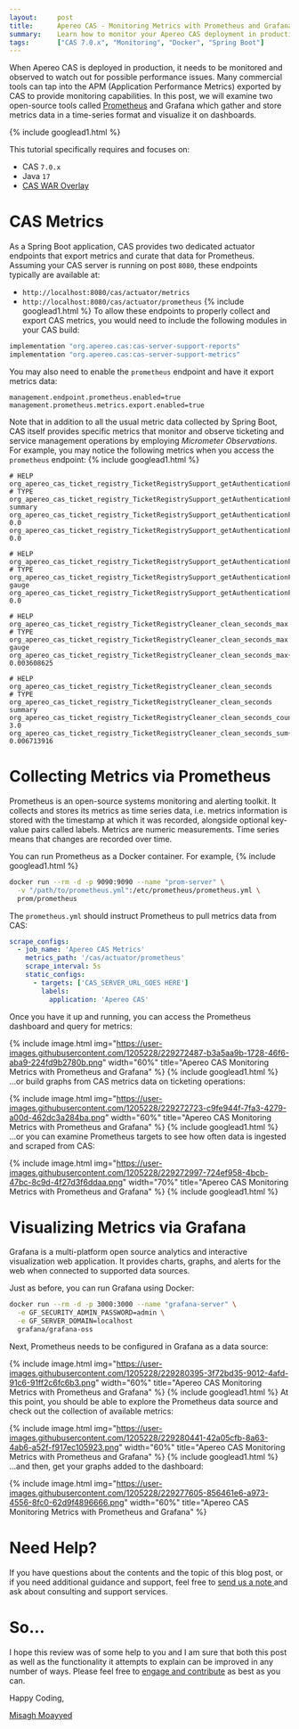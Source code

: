 ```yaml
---
layout:     post
title:      Apereo CAS - Monitoring Metrics with Prometheus and Grafana
summary:    Learn how to monitor your Apereo CAS deployment in production using open-source tools such as Prometheus and Grafana to set up dashboards, visualize CAS-specific metrics and gain insight into the running CAS software.
tags:       ["CAS 7.0.x", "Monitoring", "Docker", "Spring Boot"]
---
```


When Apereo CAS is deployed in production, it needs to be monitored and observed to watch out for possible performance issues. Many commercial tools can tap into the APM (Application Performance Metrics) exported by CAS to provide monitoring capabilities. In this post, we will examine two open-source tools called [Prometheus](https://prometheus.io) and Grafana which gather and store metrics data in a time-series format and visualize it on dashboards.

{% include googlead1.html %}

This tutorial specifically requires and focuses on:

- CAS `7.0.x`
- Java `17`
- [CAS WAR Overlay](https://github.com/apereo/cas-overlay-template)

# CAS Metrics

As a Spring Boot application, CAS provides two dedicated actuator endpoints that export metrics and curate that data for Prometheus. Assuming your CAS server is running on post `8080`, these endpoints typically are available at:

- `http://localhost:8080/cas/actuator/metrics`
- `http://localhost:8080/cas/actuator/prometheus`
{% include googlead1.html %}
To allow these endpoints to properly collect and export CAS metrics, you would need to include the following modules in your CAS build:

```groovy
implementation "org.apereo.cas:cas-server-support-reports"
implementation "org.apereo.cas:cas-server-support-metrics"
```

You may also need to enable the `prometheus` endpoint and have it export metrics data:

```properties
management.endpoint.prometheus.enabled=true
management.prometheus.metrics.export.enabled=true
```

Note that in addition to all the usual metric data collected by Spring Boot, CAS itself provides specific metrics that monitor and observe ticketing and service management operations by employing *Micrometer Observations*. For example, you may notice the following metrics when you access the `prometheus` endpoint:
{% include googlead1.html %}
```
# HELP org_apereo_cas_ticket_registry_TicketRegistrySupport_getAuthenticationFrom_active_seconds  
# TYPE org_apereo_cas_ticket_registry_TicketRegistrySupport_getAuthenticationFrom_active_seconds summary
org_apereo_cas_ticket_registry_TicketRegistrySupport_getAuthenticationFrom_active_seconds_active_count 0.0
org_apereo_cas_ticket_registry_TicketRegistrySupport_getAuthenticationFrom_active_seconds_duration_sum 0.0

# HELP org_apereo_cas_ticket_registry_TicketRegistrySupport_getAuthenticationFrom_active_seconds_max  
# TYPE org_apereo_cas_ticket_registry_TicketRegistrySupport_getAuthenticationFrom_active_seconds_max gauge
org_apereo_cas_ticket_registry_TicketRegistrySupport_getAuthenticationFrom_active_seconds_max 0.0

# HELP org_apereo_cas_ticket_registry_TicketRegistryCleaner_clean_seconds_max  
# TYPE org_apereo_cas_ticket_registry_TicketRegistryCleaner_clean_seconds_max gauge
org_apereo_cas_ticket_registry_TicketRegistryCleaner_clean_seconds_max{error="none",} 0.003608625

# HELP org_apereo_cas_ticket_registry_TicketRegistryCleaner_clean_seconds  
# TYPE org_apereo_cas_ticket_registry_TicketRegistryCleaner_clean_seconds summary
org_apereo_cas_ticket_registry_TicketRegistryCleaner_clean_seconds_count{error="none",} 3.0
org_apereo_cas_ticket_registry_TicketRegistryCleaner_clean_seconds_sum{error="none",} 0.006713916
```

# Collecting Metrics via Prometheus

Prometheus is an open-source systems monitoring and alerting toolkit. It collects and stores its metrics as time series data, i.e. metrics information is stored with the timestamp at which it was recorded, alongside optional key-value pairs called labels. Metrics are numeric measurements. Time series means that changes are recorded over time. 

You can run Prometheus as a Docker container. For example,
{% include googlead1.html %}
```bash
docker run --rm -d -p 9090:9090 --name "prom-server" \
  -v "/path/to/prometheus.yml":/etc/prometheus/prometheus.yml \
  prom/prometheus
```

The `prometheus.yml` should instruct Prometheus to pull metrics data from CAS:

```yaml
scrape_configs:
  - job_name: 'Apereo CAS Metrics'
    metrics_path: '/cas/actuator/prometheus'
    scrape_interval: 5s
    static_configs:
      - targets: ['CAS_SERVER_URL_GOES HERE']
        labels:
          application: 'Apereo CAS'
```

Once you have it up and running, you can access the Prometheus dashboard and query for metrics:

{% include image.html img="https://user-images.githubusercontent.com/1205228/229272487-b3a5aa9b-1728-46f6-aba9-224fd9b2780b.png"
width="60%" title="Apereo CAS Monitoring Metrics with Prometheus and Grafana" %}
{% include googlead1.html %}
...or build graphs from CAS metrics data on ticketing operations:

{% include image.html img="https://user-images.githubusercontent.com/1205228/229272723-c9fe944f-7fa3-4279-a00d-462dc3a284ba.png"
width="60%" title="Apereo CAS Monitoring Metrics with Prometheus and Grafana" %}
{% include googlead1.html %}
...or you can examine Prometheus targets to see how often data is ingested and scraped from CAS:

{% include image.html img="https://user-images.githubusercontent.com/1205228/229272997-724ef958-4bcb-47bc-8c9d-4f27d3f6ddaa.png"
width="70%" title="Apereo CAS Monitoring Metrics with Prometheus and Grafana" %}
{% include googlead1.html %}
# Visualizing Metrics via Grafana

Grafana is a multi-platform open source analytics and interactive visualization web application. It provides charts, graphs, and alerts for the web when connected to supported data sources.

Just as before, you can run Grafana using Docker:

```bash
docker run --rm -d -p 3000:3000 --name "grafana-server" \
  -e GF_SECURITY_ADMIN_PASSWORD=admin \
  -e GF_SERVER_DOMAIN=localhost
  grafana/grafana-oss
```

Next, Prometheus needs to be configured in Grafana as a data source:

{% include image.html img="https://user-images.githubusercontent.com/1205228/229280395-3f72bd35-9012-4afd-91c6-91ff2c6fc6b3.png"
width="60%" title="Apereo CAS Monitoring Metrics with Prometheus and Grafana" %}
{% include googlead1.html %}
At this point, you should be able to explore the Prometheus data source and check out the collection of available metrics:

{% include image.html img="https://user-images.githubusercontent.com/1205228/229280441-42a05cfb-8a63-4ab6-a52f-f917ec105923.png"
width="60%" title="Apereo CAS Monitoring Metrics with Prometheus and Grafana" %}
{% include googlead1.html %}
...and then, get your graphs added to the dashboard:

{% include image.html img="https://user-images.githubusercontent.com/1205228/229277605-856461e6-a973-4556-8fc0-62d9f4896666.png"
width="60%" title="Apereo CAS Monitoring Metrics with Prometheus and Grafana" %}

# Need Help?

If you have questions about the contents and the topic of this blog post, or if you need additional guidance and support, feel free to [send us a note ](/#contact-section-header) and ask about consulting and support services.

# So...

I hope this review was of some help to you and I am sure that both this post as well as the functionality it attempts to explain can be improved in any number of ways. Please feel free to [engage and contribute][contribguide] as best as you can.

Happy Coding,

[Misagh Moayyed](https://fawnoos.com)

[contribguide]: https://apereo.github.io/cas/developer/Contributor-Guidelines.html